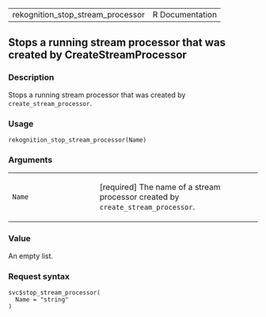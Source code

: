 <table style="width: 100%;">
<tbody>
<tr class="odd">
<td>rekognition_stop_stream_processor</td>
<td style="text-align: right;">R Documentation</td>
</tr>
</tbody>
</table>

## Stops a running stream processor that was created by CreateStreamProcessor

### Description

Stops a running stream processor that was created by
`create_stream_processor`.

### Usage

    rekognition_stop_stream_processor(Name)

### Arguments

<table>
<colgroup>
<col style="width: 35%" />
<col style="width: 65%" />
</colgroup>
<tbody>
<tr class="odd">
<td><code id="rekognition_stop_stream_processor_:_Name">Name</code></td>
<td><p>[required] The name of a stream processor created by
<code>create_stream_processor</code>.</p></td>
</tr>
</tbody>
</table>

### Value

An empty list.

### Request syntax

    svc$stop_stream_processor(
      Name = "string"
    )
